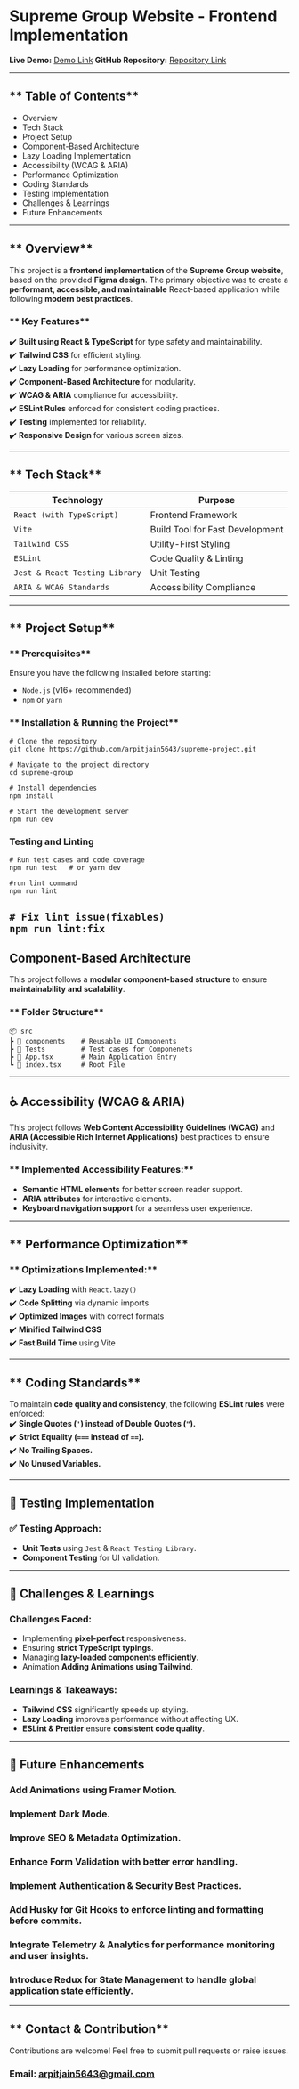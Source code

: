 # **Supreme Group Website \- Frontend Implementation**

 **Live Demo:** [Demo Link](https://supreme-group.netlify.app/)
 **GitHub Repository:** [Repository Link](https://github.com/arpitjain5643/supreme-project.git) 

---

## ** Table of Contents**

*  Overview  
*  Tech Stack  
*  Project Setup  
*  Component-Based Architecture  
*  Lazy Loading Implementation  
*  Accessibility (WCAG & ARIA)  
*  Performance Optimization  
*  Coding Standards  
*  Testing Implementation  
*  Challenges & Learnings  
*  Future Enhancements

---

## ** Overview**

This project is a **frontend implementation** of the **Supreme Group website**, based on the provided **Figma design**. The primary objective was to create a **performant, accessible, and maintainable** React-based application while following **modern best practices**.

### ** Key Features**

✔️ **Built using React & TypeScript** for type safety and maintainability.  
✔️ **Tailwind CSS** for efficient styling.  
✔️ **Lazy Loading** for performance optimization.  
✔️ **Component-Based Architecture** for modularity.  
✔️ **WCAG & ARIA** compliance for accessibility.  
✔️ **ESLint Rules** enforced for consistent coding practices.  
✔️ **Testing** implemented for reliability.  
✔️ **Responsive Design** for various screen sizes.

---

## ** Tech Stack**

| Technology | Purpose |
| ----- | ----- |
| `React (with TypeScript)` | Frontend Framework |
| `Vite` | Build Tool for Fast Development |
| `Tailwind CSS` | Utility-First Styling |
| `ESLint` | Code Quality & Linting |
| `Jest & React Testing Library` | Unit Testing |
| `ARIA & WCAG Standards` | Accessibility Compliance |

---

## ** Project Setup**

### ** Prerequisites**

Ensure you have the following installed before starting:

* `Node.js` (v16+ recommended)  
* `npm` or `yarn`

### ** Installation & Running the Project**


`# Clone the repository`  
`git clone https://github.com/arpitjain5643/supreme-project.git`

`# Navigate to the project directory`  
`cd supreme-group`

`# Install dependencies`  
`npm install  `

`# Start the development server`  
`npm run dev  `

###  Testing and Linting 

`# Run test cases and code coverage`  
`npm run test   # or yarn dev`

`#run lint command `  
`npm run lint`

`# Fix lint issue(fixables)`  
`npm run lint:fix`
---

##  Component-Based Architecture

This project follows a **modular component-based structure** to ensure **maintainability and scalability**.

### ** Folder Structure**
  
`📦 src`  
 `┣ 📂 components    # Reusable UI Components`  
 `┣ 📂 Tests         # Test cases for Componenets`  
 `┣ 📜 App.tsx       # Main Application Entry`  
 `┗ 📜 index.tsx     # Root File`

---

## **♿ Accessibility (WCAG & ARIA)**

This project follows **Web Content Accessibility Guidelines (WCAG)** and **ARIA (Accessible Rich Internet Applications)** best practices to ensure inclusivity.

### ** Implemented Accessibility Features:**

* **Semantic HTML elements** for better screen reader support.  
* **ARIA attributes** for interactive elements.  
* **Keyboard navigation support** for a seamless user experience.

---

## ** Performance Optimization**

### ** Optimizations Implemented:**

✔️ **Lazy Loading** with `React.lazy()`  
✔️ **Code Splitting** via dynamic imports  
✔️ **Optimized Images** with correct formats  
✔️ **Minified Tailwind CSS**  
✔️ **Fast Build Time** using Vite

---

## ** Coding Standards**

To maintain **code quality and consistency**, the following **ESLint rules** were enforced:  
✔️ **Single Quotes (`'`) instead of Double Quotes (`"`).**  
✔️ **Strict Equality (`===` instead of `==`).**  
✔️ **No Trailing Spaces.**  
✔️ **No Unused Variables.**

---

## **🧪 Testing Implementation**

### **✅ Testing Approach:**

* **Unit Tests** using `Jest` & `React Testing Library`.  
* **Component Testing** for UI validation.

---

## **📌 Challenges & Learnings**

### **Challenges Faced:**

* Implementing **pixel-perfect** responsiveness.  
* Ensuring **strict TypeScript typings**.  
* Managing **lazy-loaded components efficiently**.
* Animation **Adding Animations using Tailwind**.


### **Learnings & Takeaways:**

* **Tailwind CSS** significantly speeds up styling.  
* **Lazy Loading** improves performance without affecting UX.  
* **ESLint & Prettier** ensure **consistent code quality**.

---

## **🔮 Future Enhancements**

### Add **Animations** using Framer Motion.  
### Implement **Dark Mode**.  
### Improve **SEO & Metadata Optimization**.  
### Enhance **Form Validation** with better error handling.
### Implement **Authentication & Security Best Practices**.
### Add **Husky for Git Hooks** to enforce linting and formatting before commits.
### Integrate **Telemetry & Analytics** for performance monitoring and user insights.
### Introduce **Redux for State Management** to handle global application state efficiently.


---

## ** Contact & Contribution**

Contributions are welcome!  Feel free to submit pull requests or raise issues. 

###  Email: arpitjain5643@gmail.com

